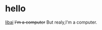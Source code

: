 # hello
[libai](https://github.com/zsy816xdsj/zsy816xdsj.github.io/blob/main/docs/libai.md)
~~I'm a computer~~
But realy,I'm a computer.
